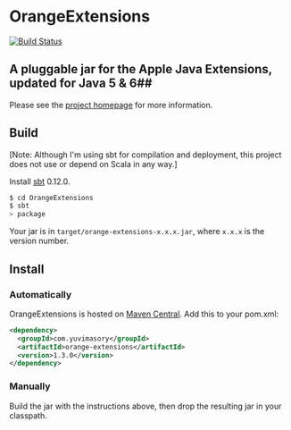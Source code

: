 # OrangeExtensions #

[![Build Status](http://ci.yuvimasory.com/job/OrangeExtensions/badge/icon)](http://ci.yuvimasory.com/job/OrangeExtensions/)

## A pluggable jar for the Apple Java Extensions, updated for Java 5 &  6##

Please see the [project homepage](http://ymasory.github.com/OrangeExtensions/) for more information.

## Build ##
[Note: Although I'm using sbt for compilation and deployment, this project does not use or depend on Scala in any way.]

Install [sbt](https://github.com/harrah/xsbt/wiki/Getting-Started-Setup) 0.12.0.

```sh
$ cd OrangeExtensions
$ sbt
> package
```

Your jar is in `target/orange-extensions-x.x.x.jar`, where `x.x.x` is the version number.

## Install ##

### Automatically ###
OrangeExtensions is hosted on [Maven Central](http://central.maven.org/maven2/com/yuvimasory/orange-extensions/).
Add this to your pom.xml:

```xml
<dependency>
  <groupId>com.yuvimasory</groupId>
  <artifactId>orange-extensions</artifactId>
  <version>1.3.0</version>
</dependency>
```

### Manually ###
Build the jar with the instructions above, then drop the resulting jar in your classpath.
